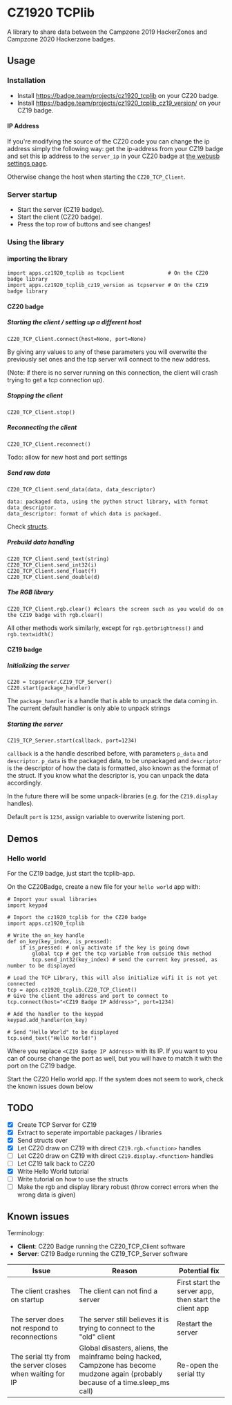 # CZ1920 TCPlib

A library to share data between the Campzone 2019 HackerZones and Campzone 2020 Hackerzone badges. 

## Usage
### Installation
- Install https://badge.team/projects/cz1920_tcplib on your CZ20 badge.
- Install https://badge.team/projects/cz1920_tcplib_cz19_version/ on your CZ19 badge.

#### IP Address
If you're modifying the source of the CZ20 code you can change the ip address simply the following way: get the ip-address from your CZ19 badge and set this ip address to the `server_ip` in your CZ20 badge at [the webusb settings page](webusb.hackz.one/settings).

Otherwise change the host when starting the `CZ20_TCP_Client`.

### Server startup
- Start the server (CZ19 badge).
- Start the client (CZ20 badge).
- Press the top row of buttons and see changes!

### Using the library
#### importing the library
```
import apps.cz1920_tcplib as tcpclient              # On the CZ20 badge library
import apps.cz1920_tcplib_cz19_version as tcpserver # On the CZ19 badge library
```
#### CZ20 badge
##### Starting the client / setting up a different host
```
CZ20_TCP_Client.connect(host=None, port=None)
```

By giving any values to any of these parameters you will overwrite the previously set ones and the tcp server will connect to the new address.

(Note: if there is no server running on this connection, the client will crash trying to get a tcp connection up).

##### Stopping the client
```
CZ20_TCP_Client.stop()
```

##### Reconnecting the client
```
CZ20_TCP_Client.reconnect()
```

Todo: allow for new host and port settings

##### Send raw data
```
CZ20_TCP_Client.send_data(data, data_descriptor)

data: packaged data, using the python struct library, with format data_descriptor.
data_descriptor: format of which data is packaged.
```

Check [structs](https://docs.python.org/3.5/library/struct.html#format-characters).

##### Prebuild data handling
```
CZ20_TCP_Client.send_text(string)
CZ20_TCP_Client.send_int32(i)
CZ20_TCP_Client.send_float(f)
CZ20_TCP_Client.send_double(d)
```
##### The RGB library
```
CZ20_TCP_Client.rgb.clear() #clears the screen such as you would do on the CZ19 badge with rgb.clear()
```

All other methods work similarly, except for `rgb.getbrightness()` and `rgb.textwidth()`

#### CZ19 badge
##### Initializing the server
```
CZ20 = tcpserver.CZ19_TCP_Server()
CZ20.start(package_handler)
```

The `package_handler` is a handle that is able to unpack the data coming in. The current default handler is only able to unpack strings

##### Starting the server
```
CZ19_TCP_Server.start(callback, port=1234)
```

`callback` is a the handle described before, with parameters `p_data` and `descriptor`.
`p_data` is the packaged data, to be unpackaged and `descriptor` is the descriptor of how the data is formatted, also known as the format of the struct. If you know what the descriptor is, you can unpack the data accordingly.

In the future there will be some unpack-libraries (e.g. for the `CZ19.display` handles).

Default `port` is `1234`, assign variable to overwrite listening port.

## Demos
### Hello world
For the CZ19 badge, just start the tcplib-app.

On the CZ20Badge, create a new file for your `hello world` app with:
```
# Import your usual libraries
import keypad

# Import the cz1920_tcplib for the CZ20 badge
import apps.cz1920_tcplib

# Write the on_key handle
def on_key(key_index, is_pressed):
    if is_pressed: # only activate if the key is going down
        global tcp # get the tcp variable from outside this method
        tcp.send_int32(key_index) # send the current key pressed, as number to be displayed

# Load the TCP Library, this will also initialize wifi it is not yet connected
tcp = apps.cz1920_tcplib.CZ20_TCP_Client()
# Give the client the address and port to connect to
tcp.connect(host="<CZ19 Badge IP Address>", port=1234)

# Add the handler to the keypad
keypad.add_handler(on_key)

# Send "Hello World" to be displayed
tcp.send_text("Hello World!")
```

Where you replace `<CZ19 Badge IP Address>` with its IP. If you want to you can of course change the port as well, but you will have to match it with the port on the CZ19 badge.

Start the CZ20 Hello world app. If the system does not seem to work, check the known issues down below

## TODO
- [x] Create TCP Server for CZ19
- [x] Extract to seperate importable packages / libraries
- [x] Send structs over
- [x] Let CZ20 draw on CZ19 with direct `CZ19.rgb.<function>` handles
- [ ] Let CZ20 draw on CZ19 with direct `CZ19.display.<function>` handles
- [ ] Let CZ19 talk back to CZ20
- [x] Write Hello World tutorial
- [ ] Write tutorial on how to use the structs
- [ ] Make the rgb and display library robust (throw correct errors when the wrong data is given)

## Known issues
Terminology:
- __Client__: CZ20 Badge running the CZ20_TCP_Client software
- __Server__: CZ19 Badge running the CZ19_TCP_Server software

| Issue | Reason | Potential fix |
|-------|--------|---------------|
| The client crashes on startup | The client can not find a server | First start the server app, then start the client app |
| The server does not respond to reconnections | The server still believes it is trying to connect to the "old" client | Restart the server |
| The serial tty from the server closes when waiting for IP | Global disasters, aliens, the mainframe being hacked, Campzone has become mudzone again (probably because of a time.sleep_ms call) | Re-open the serial tty |
